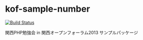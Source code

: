 kof-sample-number
=================

[![Build Status](https://travis-ci.org/slywalker/kof-sample-number.png)](https://travis-ci.org/slywalker/kof-sample-number)

関西PHP勉強会 in 関西オープンフォーラム2013 サンプルパッケージ
